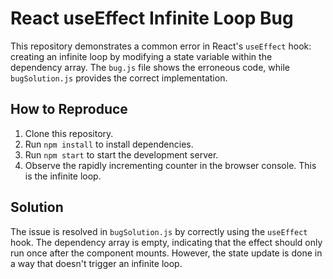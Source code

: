 # React useEffect Infinite Loop Bug

This repository demonstrates a common error in React's `useEffect` hook: creating an infinite loop by modifying a state variable within the dependency array.  The `bug.js` file shows the erroneous code, while `bugSolution.js` provides the correct implementation.

## How to Reproduce

1. Clone this repository.
2. Run `npm install` to install dependencies.
3. Run `npm start` to start the development server.
4. Observe the rapidly incrementing counter in the browser console.  This is the infinite loop.

## Solution

The issue is resolved in `bugSolution.js` by correctly using the `useEffect` hook. The dependency array is empty, indicating that the effect should only run once after the component mounts. However, the state update is done in a way that doesn't trigger an infinite loop.